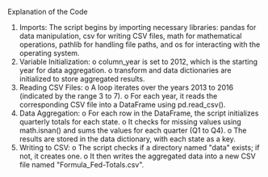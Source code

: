 Explanation of the Code
1.	Imports: The script begins by importing necessary libraries: pandas for data manipulation, csv for writing CSV files, math for mathematical operations, pathlib for handling file paths, and os for interacting with the operating system.
2.	Variable Initialization:
o	column_year is set to 2012, which is the starting year for data aggregation.
o	transform and data dictionaries are initialized to store aggregated results.
3.	Reading CSV Files:
o	A loop iterates over the years 2013 to 2016 (indicated by the range 3 to 7).
o	For each year, it reads the corresponding CSV file into a DataFrame using pd.read_csv().
4.	Data Aggregation:
o	For each row in the DataFrame, the script initializes quarterly totals for each state.
o	It checks for missing values using math.isnan() and sums the values for each quarter (Q1 to Q4).
o	The results are stored in the data dictionary, with each state as a key.
5.	Writing to CSV:
o	The script checks if a directory named "data" exists; if not, it creates one.
o	It then writes the aggregated data into a new CSV file named "Formula_Fed-Totals.csv".
